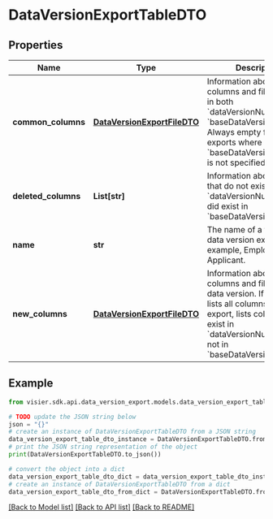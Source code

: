 # DataVersionExportTableDTO


## Properties

Name | Type | Description | Notes
------------ | ------------- | ------------- | -------------
**common_columns** | [**DataVersionExportFileDTO**](DataVersionExportFileDTO.md) | Information about the columns and files that are in both &#x60;dataVersionNumber&#x60; and &#x60;baseDataVersionNumber&#x60;. Always empty for full exports where &#x60;baseDataVersionNumber&#x60; is not specified. | [optional] 
**deleted_columns** | **List[str]** | Information about columns that do not exist in &#x60;dataVersionNumber&#x60; but did exist in &#x60;baseDataVersionNumber&#x60;. | [optional] 
**name** | **str** | The name of a table in the data version export; for example, Employee or Applicant. | [optional] 
**new_columns** | [**DataVersionExportFileDTO**](DataVersionExportFileDTO.md) | Information about new columns and files in the data version.  If full export, lists all columns. If delta export, lists columns that exist in &#x60;dataVersionNumber&#x60; but not in &#x60;baseDataVersionNumber&#x60;. | [optional] 

## Example

```python
from visier.sdk.api.data_version_export.models.data_version_export_table_dto import DataVersionExportTableDTO

# TODO update the JSON string below
json = "{}"
# create an instance of DataVersionExportTableDTO from a JSON string
data_version_export_table_dto_instance = DataVersionExportTableDTO.from_json(json)
# print the JSON string representation of the object
print(DataVersionExportTableDTO.to_json())

# convert the object into a dict
data_version_export_table_dto_dict = data_version_export_table_dto_instance.to_dict()
# create an instance of DataVersionExportTableDTO from a dict
data_version_export_table_dto_from_dict = DataVersionExportTableDTO.from_dict(data_version_export_table_dto_dict)
```
[[Back to Model list]](../README.md#documentation-for-models) [[Back to API list]](../README.md#documentation-for-api-endpoints) [[Back to README]](../README.md)


